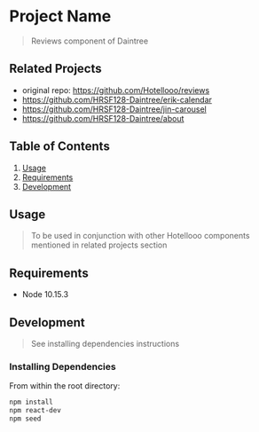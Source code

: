 # Project Name

> Reviews component of Daintree

## Related Projects
  - original repo: https://github.com/Hotellooo/reviews
  - https://github.com/HRSF128-Daintree/erik-calendar
  - https://github.com/HRSF128-Daintree/jin-carousel
  - https://github.com/HRSF128-Daintree/about

## Table of Contents

1. [Usage](#Usage)
1. [Requirements](#requirements)
1. [Development](#development)

## Usage

> To be used in conjunction with other Hotellooo components mentioned in related projects section

## Requirements

- Node 10.15.3

## Development

> See installing dependencies instructions

### Installing Dependencies

From within the root directory:

```sh
npm install
npm react-dev
npm seed
```

